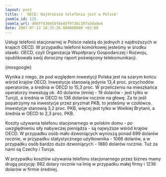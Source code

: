 ```yaml
---
layout: post
title: ! 'OECD: Najdroższa telefonia jest w Polsce'
joomla_id: 115
joomla_url: d00ff43045bf8e85f9738c197a58a8e4
date: 2007-07-13 10:35:26.000000000 +02:00
---
```

<p>Usługi telefonii stacjonarnej w Polsce należą do jednych z najdroższych w krajach OECD. W przypadku telefonii kom&oacute;rkowej jesteśmy w środku stawki. OECD, czyli Organizacja Wsp&oacute;łpracy     Gospodarczej i Rozwoju, opublikowała sw&oacute;j doroczny raport poświęcony telekomunikacji.</p><p>{mosgoogle}</p><p class="tresc">Wynika z niego, że pod względem inwestycji     Polska jest na szarym końcu wśr&oacute;d kraj&oacute;w OECD. Inwestycje     stanowią jedynie 13,4 proc. przychod&oacute;w operator&oacute;w, a średnia w     OECD to 15,3 proc. W przeliczeniu na mieszkańca operatorzy     inwestują ok. 40 dolar&oacute;w (mniej - 19 dolar&oacute;w - jest tylko w     Turcji), a średnia w OECD to 136 dolar&oacute;w rocznie na głowę. Za     to jeśli popatrzymy na inwestycje przez pryzmat PKB, to     jesteśmy w czoł&oacute;wce. Inwestycje stanowią 3,2 proc. PKB, więcej     jest tylko w Wielkiej Brytanii, a średnia w OECD to 2,3 proc.     PKB.</p><p class="tresc">Koszty używania telefonu stacjonarnego w     polskim domu - po uwzględnieniu siły nabywczej pieniądza - są     najwyższe wśr&oacute;d kraj&oacute;w OECD. W przypadku os&oacute;b mało dzwoniących     wynoszą ponad 699 dolar&oacute;w rocznie, w przypadku statystycznego     użytkownika - 1066 dolar&oacute;w, a w przypadku os&oacute;b bardzo dużo     dzwoniących - 1880 dolar&oacute;w rocznie. Tuż za nami są Czechy i     Turcja.</p><p class="tresc">W przypadku koszt&oacute;w używania telefonu     stacjonarnego przez biznes mamy drugą pozycję: 982 dolary     rocznie na linię w przypadku małej firmy i 1236 dolar&oacute;w w     firmie średniej.</p><p>&nbsp;</p>
